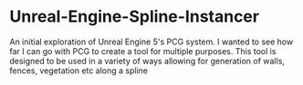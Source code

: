 # Unreal-Engine-Spline-Instancer
An initial exploration of Unreal Engine 5's PCG system. I wanted to see how far I can go with PCG to create a tool for multiple purposes. This tool is designed to be used in a variety of ways allowing for generation of walls, fences, vegetation etc along a spline

